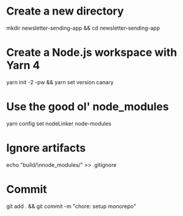 # Create a new directory
mkdir newsletter-sending-app && cd newsletter-sending-app

# Create a Node.js workspace with Yarn 4
yarn init -2 -pw && yarn set version canary

# Use the good ol' node_modules
yarn config set nodeLinker node-modules

# Ignore artifacts
echo "build/\nnode_modules/" >> .gitignore

# Commit
git add . && git commit -m "chore: setup monorepo"